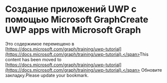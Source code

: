 # <a name="create-uwp-apps-with-microsoft-graph"></a><span data-ttu-id="ebbf4-101">Создание приложений UWP с помощью Microsoft Graph</span><span class="sxs-lookup"><span data-stu-id="ebbf4-101">Create UWP apps with Microsoft Graph</span></span>

<span data-ttu-id="ebbf4-102">Это содержимое перемещено в [https://docs.microsoft.com/graph/training/uwp-tutorial](https://docs.microsoft.com/graph/training/uwp-tutorial).</span><span class="sxs-lookup"><span data-stu-id="ebbf4-102">This content has been moved to [https://docs.microsoft.com/graph/training/uwp-tutorial](https://docs.microsoft.com/graph/training/uwp-tutorial).</span></span> <span data-ttu-id="ebbf4-103">Обновите закладку.</span><span class="sxs-lookup"><span data-stu-id="ebbf4-103">Please update your bookmark.</span></span>
